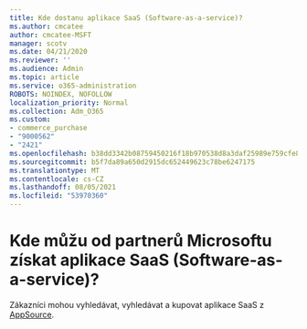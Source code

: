 ```yaml
---
title: Kde dostanu aplikace SaaS (Software-as-a-service)?
ms.author: cmcatee
author: cmcatee-MSFT
manager: scotv
ms.date: 04/21/2020
ms.reviewer: ''
ms.audience: Admin
ms.topic: article
ms.service: o365-administration
ROBOTS: NOINDEX, NOFOLLOW
localization_priority: Normal
ms.collection: Adm_O365
ms.custom:
- commerce_purchase
- "9000562"
- "2421"
ms.openlocfilehash: b38dd3342b08759450216f18b970538d8a3daf25989e759cfe8ac91b4b8154af
ms.sourcegitcommit: b5f7da89a650d2915dc652449623c78be6247175
ms.translationtype: MT
ms.contentlocale: cs-CZ
ms.lasthandoff: 08/05/2021
ms.locfileid: "53970360"
---
```

# <a name="where-do-i-get-software-as-a-service-saas-apps-from-microsoft-partners"></a>Kde můžu od partnerů Microsoftu získat aplikace SaaS (Software-as-a-service)?

Zákazníci mohou vyhledávat, vyhledávat a kupovat aplikace SaaS z [AppSource](https://appsource.microsoft.com).